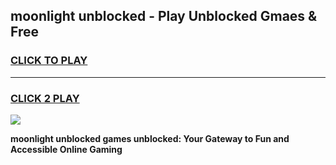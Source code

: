 
## moonlight unblocked - Play Unblocked Gmaes & Free
<h3>
<a href="https://news.freeplayer.one?title=moonlight_unblocked&ref=16F">CLICK TO PLAY</a></h3>
<hr>

<h3>
<a href="https://news.freeplayer.one?title=moonlight_unblocked&ref=16F">CLICK 2 PLAY</a>
  
</h3>

<a href="https://news.freeplayer.one?title=moonlight_unblocked&ref=16F/"><img src="https://clearcache.store/games.png"></a>


**moonlight unblocked games unblocked: Your Gateway to Fun and Accessible Online Gaming**
